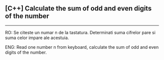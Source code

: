 ## [C++] Calculate the sum of odd and even digits of the number
---
RO:     Se citeste un numar n de la tastatura. Determinati suma cifrelor pare si suma celor impare ale acestuia.

ENG:    Read one number n from keyboard, calculate the sum of odd and even digits of the number.